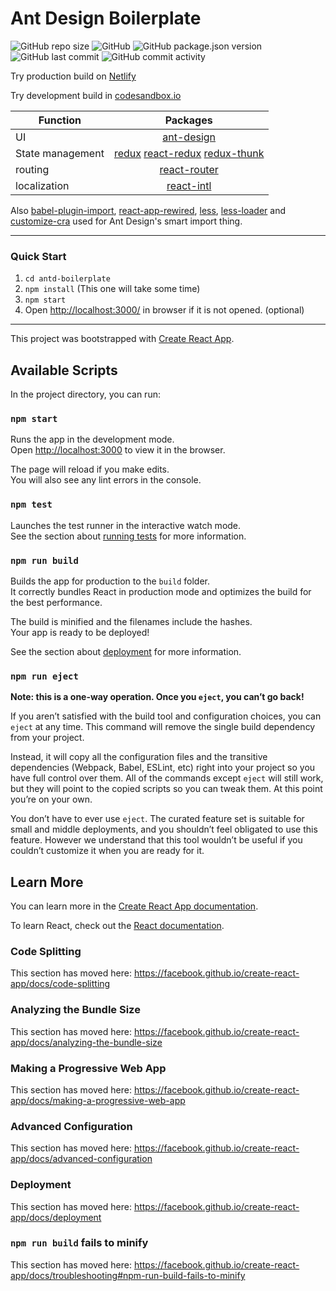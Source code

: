 # Ant Design Boilerplate
![GitHub repo size](https://img.shields.io/github/repo-size/yunusemredilber/antd-boilerplate.svg) ![GitHub](https://img.shields.io/github/license/yunusemredilber/antd-boilerplate.svg) ![GitHub package.json version](https://img.shields.io/github/package-json/v/yunusemredilber/antd-boilerplate.svg) ![GitHub last commit](https://img.shields.io/github/last-commit/yunusemredilber/antd-boilerplate.svg) ![GitHub commit activity](https://img.shields.io/github/commit-activity/y/yunusemredilber/antd-boilerplate.svg)

Try production build on [Netlify](https://ecstatic-feynman-ef95da.netlify.com/)

Try development build in [codesandbox.io](https://codesandbox.io/s/github/yunusemredilber/antd-boilerplate)

| Function      | Packages      |
| ------------- |:-------------:|
| UI      | [ant-design](https://github.com/ant-design/ant-design) |
| State management     | [redux](https://github.com/reduxjs/redux) [react-redux](https://github.com/reduxjs/react-redux) [redux-thunk](https://github.com/reduxjs/redux-thunk)    |
| routing | [react-router](https://github.com/ReactTraining/react-router)     |
| localization | [react-intl](https://github.com/yahoo/react-intl)     |

Also [babel-plugin-import](https://github.com/ant-design/babel-plugin-import), [react-app-rewired](https://github.com/timarney/react-app-rewired), [less](https://github.com/less/less.js), [less-loader](https://github.com/webpack-contrib/less-loader) and [customize-cra](https://github.com/arackaf/customize-cra) used for Ant Design's smart import thing.

---
### Quick Start
1. `cd antd-boilerplate`
2. `npm install` (This one will take some time)
3. `npm start`
4.  Open [http://localhost:3000/](http://localhost:3000/) in browser if it is not opened. (optional)
---
This project was bootstrapped with [Create React App](https://github.com/facebook/create-react-app).

## Available Scripts

In the project directory, you can run:

### `npm start`

Runs the app in the development mode.<br>
Open [http://localhost:3000](http://localhost:3000) to view it in the browser.

The page will reload if you make edits.<br>
You will also see any lint errors in the console.

### `npm test`

Launches the test runner in the interactive watch mode.<br>
See the section about [running tests](https://facebook.github.io/create-react-app/docs/running-tests) for more information.

### `npm run build`

Builds the app for production to the `build` folder.<br>
It correctly bundles React in production mode and optimizes the build for the best performance.

The build is minified and the filenames include the hashes.<br>
Your app is ready to be deployed!

See the section about [deployment](https://facebook.github.io/create-react-app/docs/deployment) for more information.

### `npm run eject`

**Note: this is a one-way operation. Once you `eject`, you can’t go back!**

If you aren’t satisfied with the build tool and configuration choices, you can `eject` at any time. This command will remove the single build dependency from your project.

Instead, it will copy all the configuration files and the transitive dependencies (Webpack, Babel, ESLint, etc) right into your project so you have full control over them. All of the commands except `eject` will still work, but they will point to the copied scripts so you can tweak them. At this point you’re on your own.

You don’t have to ever use `eject`. The curated feature set is suitable for small and middle deployments, and you shouldn’t feel obligated to use this feature. However we understand that this tool wouldn’t be useful if you couldn’t customize it when you are ready for it.

## Learn More

You can learn more in the [Create React App documentation](https://facebook.github.io/create-react-app/docs/getting-started).

To learn React, check out the [React documentation](https://reactjs.org/).

### Code Splitting

This section has moved here: https://facebook.github.io/create-react-app/docs/code-splitting

### Analyzing the Bundle Size

This section has moved here: https://facebook.github.io/create-react-app/docs/analyzing-the-bundle-size

### Making a Progressive Web App

This section has moved here: https://facebook.github.io/create-react-app/docs/making-a-progressive-web-app

### Advanced Configuration

This section has moved here: https://facebook.github.io/create-react-app/docs/advanced-configuration

### Deployment

This section has moved here: https://facebook.github.io/create-react-app/docs/deployment

### `npm run build` fails to minify

This section has moved here: https://facebook.github.io/create-react-app/docs/troubleshooting#npm-run-build-fails-to-minify
